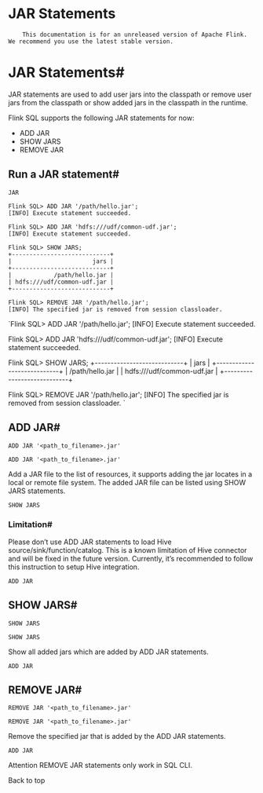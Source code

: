 # JAR Statements


> 
        This documentation is for an unreleased version of Apache Flink. We recommend you use the latest stable version.
    


# JAR Statements#


JAR statements are used to add user jars into the classpath or remove user jars from the classpath
or show added jars in the classpath in the runtime.


Flink SQL supports the following JAR statements for now:

* ADD JAR
* SHOW JARS
* REMOVE JAR

## Run a JAR statement#

`JAR`

```
Flink SQL> ADD JAR '/path/hello.jar';
[INFO] Execute statement succeeded.

Flink SQL> ADD JAR 'hdfs:///udf/common-udf.jar';
[INFO] Execute statement succeeded.

Flink SQL> SHOW JARS;
+----------------------------+
|                       jars |
+----------------------------+
|            /path/hello.jar |
| hdfs:///udf/common-udf.jar |
+----------------------------+

Flink SQL> REMOVE JAR '/path/hello.jar';
[INFO] The specified jar is removed from session classloader.

```

`Flink SQL> ADD JAR '/path/hello.jar';
[INFO] Execute statement succeeded.

Flink SQL> ADD JAR 'hdfs:///udf/common-udf.jar';
[INFO] Execute statement succeeded.

Flink SQL> SHOW JARS;
+----------------------------+
|                       jars |
+----------------------------+
|            /path/hello.jar |
| hdfs:///udf/common-udf.jar |
+----------------------------+

Flink SQL> REMOVE JAR '/path/hello.jar';
[INFO] The specified jar is removed from session classloader.
`

## ADD JAR#


```
ADD JAR '<path_to_filename>.jar'

```

`ADD JAR '<path_to_filename>.jar'
`

Add a JAR file to the list of resources, it supports adding the jar locates in a local or remote file system. The added JAR file can be listed using SHOW JARS statements.

`SHOW JARS`

### Limitation#


Please don’t use ADD JAR statements to load Hive source/sink/function/catalog. This is a known limitation of Hive connector and will be fixed in the future version. Currently, it’s recommended to follow this instruction to setup Hive integration.

`ADD JAR`

## SHOW JARS#


```
SHOW JARS

```

`SHOW JARS
`

Show all added jars which are added by ADD JAR statements.

`ADD JAR`

## REMOVE JAR#


```
REMOVE JAR '<path_to_filename>.jar'

```

`REMOVE JAR '<path_to_filename>.jar'
`

Remove the specified jar that is added by the ADD JAR statements.

`ADD JAR`

Attention REMOVE JAR statements only work in SQL CLI.


 Back to top
